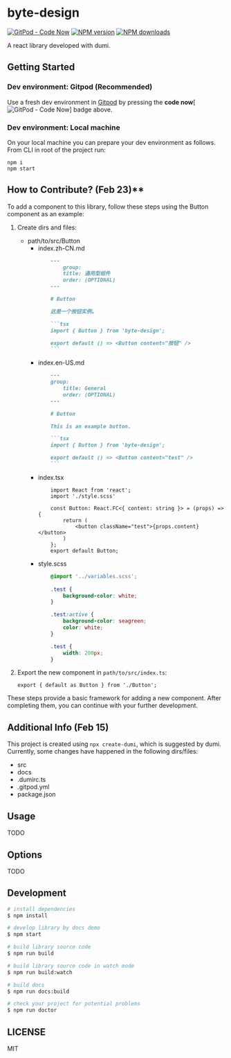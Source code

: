 # byte-design

[![GitPod - Code Now](https://img.shields.io/badge/Gitpod-code%20now-blue.svg?longCache=true)](https://gitpod.io#https://github.com/zqh0421/byte-design-1/tree/dumi-version)
[![NPM version](https://img.shields.io/npm/v/byte-design.svg?style=flat)](https://npmjs.org/package/byte-design)
[![NPM downloads](http://img.shields.io/npm/dm/byte-design.svg?style=flat)](https://npmjs.org/package/byte-design)

A react library developed with dumi.

## Getting Started
### Dev environment: Gitpod (Recommended)
Use a fresh dev environment in [Gitpod](https://www.gitpod.io) by pressing the **code now**[![GitPod - Code Now](https://img.shields.io/badge/Gitpod-code%20now-blue.svg?longCache=true)] badge above.


### Dev environment: Local machine
On your local machine you can prepare your dev environment as follows. From CLI in root of the project run:
```
npm i
npm start
```

## How to Contribute? (Feb 23)**
To add a component to this library, follow these steps using the Button component as an example:
1. Create dirs and files:
    - path/to/src/Button
        - index.zh-CN.md
            ```md
                ---
                    group:
                    title: 通用型组件
                    order: (OPTIONAL)
                ---

                # Button

                这是一个按钮实例。

                ```tsx
                import { Button } from 'byte-design';

                export default () => <Button content="按钮" />
                ```
            ```
        - index.en-US.md
            ```md
                ---
                group:
                    title: General
                    order: (OPTIONAL)
                ---

                # Button

                This is an example button.

                ```tsx
                import { Button } from 'byte-design';

                export default () => <Button content="test" />
                ```
            ```
        - index.tsx
            ```tsx
                import React from 'react';
                import './style.scss'
                
                const Button: React.FC<{ content: string }> = (props) => {
                    return (
                        <button className="test">{props.content}</button>
                    )
                };
                export default Button;
            ```
        - style.scss
            ```scss
                @import '../variables.scss';
                
                .test {
                    background-color: white;
                }

                .test:active {
                    background-color: seagreen;
                    color: white;
                }

                .test {
                    width: 200px;
                }
            ```
2. Export the new component in `path/to/src/index.ts`: 
   
    `export { default as Button } from './Button';`


These steps provide a basic framework for adding a new component. After completing them, you can continue with your further development.

## Additional Info (Feb 15)
This project is created using `npx create-dumi`, which is suggested by dumi.
Currently, some changes have happened in the following dirs/files:
- src
- docs
- .dumirc.ts
- .gitpod.yml
- package.json

## Usage

TODO

## Options

TODO

## Development
```bash
# install dependencies
$ npm install

# develop library by docs demo
$ npm start

# build library source code
$ npm run build

# build library source code in watch mode
$ npm run build:watch

# build docs
$ npm run docs:build

# check your project for potential problems
$ npm run doctor
```

## LICENSE

MIT
